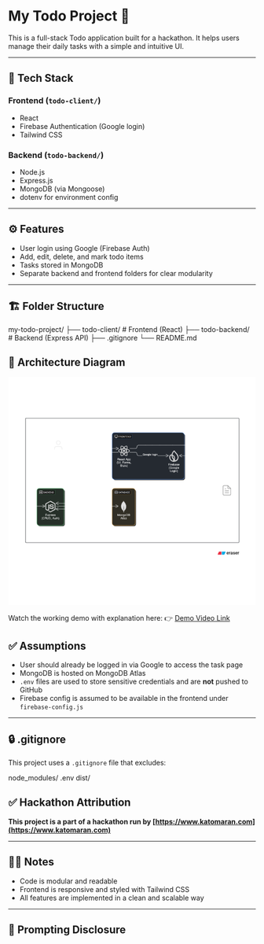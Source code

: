 # My Todo Project 📝

This is a full-stack Todo application built for a hackathon. It helps users manage their daily tasks with a simple and intuitive UI.

---

## 🔧 Tech Stack

### Frontend (`todo-client/`)
- React
- Firebase Authentication (Google login)
- Tailwind CSS

### Backend (`todo-backend/`)
- Node.js
- Express.js
- MongoDB (via Mongoose)
- dotenv for environment config

---

## ⚙️ Features

- User login using Google (Firebase Auth)
- Add, edit, delete, and mark todo items
- Tasks stored in MongoDB
- Separate backend and frontend folders for clear modularity

---

## 🏗️ Folder Structure

my-todo-project/
├── todo-client/ # Frontend (React)
├── todo-backend/ # Backend (Express API)
├── .gitignore
└── README.md

## 📐 Architecture Diagram

![App Architecture](architecture-diagram.png)

Watch the working demo with explanation here:
👉 [Demo Video Link](https://drive.google.com/file/d/1Tc14lIljQPjFKjinK4yu3J7MOkPh6ije/view?usp=sharing)


## ✅ Assumptions

- User should already be logged in via Google to access the task page
- MongoDB is hosted on MongoDB Atlas
- `.env` files are used to store sensitive credentials and are **not** pushed to GitHub
- Firebase config is assumed to be available in the frontend under `firebase-config.js`

---

## 🔒 .gitignore

This project uses a `.gitignore` file that excludes:

node_modules/
.env
dist/

## ✅ Hackathon Attribution

**This project is a part of a hackathon run by [https://www.katomaran.com](https://www.katomaran.com)**

---

## 🙋‍♂️ Notes

- Code is modular and readable
- Frontend is responsive and styled with Tailwind CSS
- All features are implemented in a clean and scalable way

---

## 💬 Prompting Disclosure

